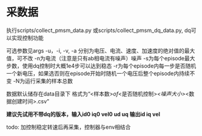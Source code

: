 # 采数据
执行scripts/collect_pmsm_data.py
或scripts/collect_pmsm_dq_data.py, dq可以实现控制功能

可选参数见args
-u，-i, -v, -a 分别为电压、电流、速度、加速度的绝对值的最大值，可不改
-n为电流（注意是只有ab相电流有噪声）噪声
-s为每个episode最大步数，使用dq控制时大概1e4步可以达到稳态
-r为每个episode内每一步是否随机一个新电压，如果选否则在episode开始时随机一个电压后整个episode内持续不变
-N为运行采集的样本总数

数据默认储存在data目录下
格式为“<样本数>_of_<是否随机控制>_<噪声大小>_<数据创建时间>.csv”

**建议先试用不带dq的版本，输入id0 iq0 vel0 ud uq 输出id iq vel**

todo: 加控制稳定转速后再采集，控制器与env相结合

